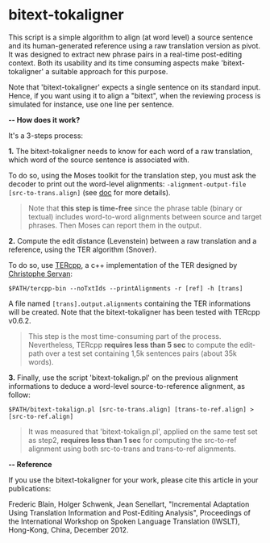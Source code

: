 bitext-tokaligner
=================

This script is a simple algorithm to align (at word level) a source sentence and its human-generated reference using a raw translation version as pivot. It was designed to extract new phrase pairs in a real-time post-editing context. Both its usability and its time consuming aspects make 'bitext-tokaligner' a suitable approach for this purpose.

Note that 'bitext-tokaligner' expects a single sentence on its standard input. Hence, if you want using it to align a "bitext", when the reviewing process is simulated for instance, use one line per sentence.

**-- How does it work?**

It's a 3-steps process:

**1.** The bitext-tokaligner needs to know for each word of a raw translation, which word of the source sentence is associated with.

To do so, using the Moses toolkit for the translation step, you must ask the decoder to print out the word-level alignments: `-alignment-output-file [src-to-trans.align]` (see [doc][2] for more details).

> Note that **this step is time-free** since the phrase table (binary or textual) includes word-to-word alignments between source and target phrases. Then Moses can report them in the output.


**2.** Compute the edit distance (Levenstein) between a raw translation and a reference, using the TER algorithm (Snover).

To do so, use [TERcpp][3], a c++ implementation of the TER designed by [Christophe Servan][4]:

    $PATH/tercpp-bin --noTxtIds --printAlignments -r [ref] -h [trans]

A file named `[trans].output.alignments` containing the TER informations will be created. Note that the bitext-tokaligner has been tested with TERcpp v0.6.2.

> This step is the most time-consuming part of the process. Nevertheless, TERcpp **requires less than 5 sec** to compute the edit-path over a test set containing 1,5k sentences pairs (about 35k words).

**3.** Finally, use the script 'bitext-tokalign.pl' on the previous alignment informations to deduce a word-level source-to-reference alignment, as follow:

    $PATH/bitext-tokalign.pl [src-to-trans.align] [trans-to-ref.align] > [src-to-ref.align]

> It was measured that 'bitext-tokalign.pl', applied on the same test set as step2, **requires less than 1 sec** for computing the src-to-ref alignment using both src-to-trans and trans-to-ref alignments.

**-- Reference**

If you use the bitext-tokaligner for your work, please cite this article in your publications:

Frederic Blain, Holger Schwenk, Jean Senellart, "Incremental Adaptation Using Translation Information and Post-Editing Analysis", Proceedings of the International Workshop on Spoken Language Translation (IWSLT), Hong-Kong, China, December 2012.

[1]: http://statmt.org/moses/ "Moses toolkit"
[2]: http://www.statmt.org/moses/?n=Moses.AdvancedFeatures#w2walignment "w2w alignment in Moses"
[3]: http://tercpp.sourceforge.net/ "TERcpp"
[4]: http://fr.linkedin.com/pub/christophe-servan/24/752/875 "Christophe Servan"

